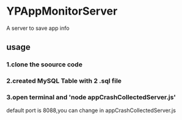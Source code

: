 # YPAppMonitorServer
A server to save app info
## usage
### 1.clone the soource code
### 2.created MySQL Table with 2 .sql file 
### 3.open terminal and 'node appCrashCollectedServer.js'

default port is 8088,you can change in appCrashCollectedServer.js
